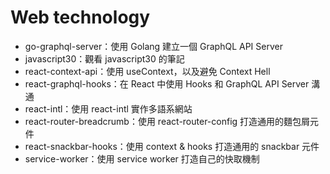 # Web technology

+ go-graphql-server：使用 Golang 建立一個 GraphQL API Server
+ javascript30：觀看 javascript30 的筆記
+ react-context-api：使用 useContext，以及避免 Context Hell
+ react-graphql-hooks：在 React 中使用 Hooks 和 GraphQL API Server 溝通
+ react-intl：使用 react-intl 實作多語系網站
+ react-router-breadcrumb：使用 react-router-config 打造通用的麵包屑元件
+ react-snackbar-hooks：使用 context & hooks 打造通用的 snackbar 元件
+ service-worker：使用 service worker 打造自己的快取機制


